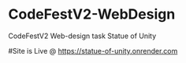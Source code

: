 # CodeFestV2-WebDesign
CodeFestV2 Web-design task
Statue of Unity

#Site is Live @
https://statue-of-unity.onrender.com
